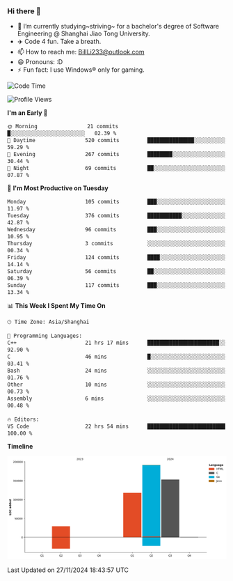 ### Hi there 👋
- 🌱 I’m currently studying~striving~ for a bachelor's degree of Software Engineering @ Shanghai Jiao Tong University.
- ✈️ Code 4 fun. Take a breath.
- 📫 How to reach me: BillLi233@outlook.com
- 😄 Pronouns: :D
- ⚡ Fun fact: I use Windows® only for gaming.

<!--START_SECTION:waka-->
![Code Time](http://img.shields.io/badge/Code%20Time-401%20hrs%208%20mins-blue)

![Profile Views](http://img.shields.io/badge/Profile%20Views-6-blue)

**I'm an Early 🐤** 

```text
🌞 Morning                21 commits          █░░░░░░░░░░░░░░░░░░░░░░░░   02.39 % 
🌆 Daytime                520 commits         ███████████████░░░░░░░░░░   59.29 % 
🌃 Evening                267 commits         ████████░░░░░░░░░░░░░░░░░   30.44 % 
🌙 Night                  69 commits          ██░░░░░░░░░░░░░░░░░░░░░░░   07.87 % 
```
📅 **I'm Most Productive on Tuesday** 

```text
Monday                   105 commits         ███░░░░░░░░░░░░░░░░░░░░░░   11.97 % 
Tuesday                  376 commits         ███████████░░░░░░░░░░░░░░   42.87 % 
Wednesday                96 commits          ███░░░░░░░░░░░░░░░░░░░░░░   10.95 % 
Thursday                 3 commits           ░░░░░░░░░░░░░░░░░░░░░░░░░   00.34 % 
Friday                   124 commits         ████░░░░░░░░░░░░░░░░░░░░░   14.14 % 
Saturday                 56 commits          ██░░░░░░░░░░░░░░░░░░░░░░░   06.39 % 
Sunday                   117 commits         ███░░░░░░░░░░░░░░░░░░░░░░   13.34 % 
```


📊 **This Week I Spent My Time On** 

```text
🕑︎ Time Zone: Asia/Shanghai

💬 Programming Languages: 
C++                      21 hrs 17 mins      ███████████████████████░░   92.90 % 
C                        46 mins             █░░░░░░░░░░░░░░░░░░░░░░░░   03.41 % 
Bash                     24 mins             ░░░░░░░░░░░░░░░░░░░░░░░░░   01.76 % 
Other                    10 mins             ░░░░░░░░░░░░░░░░░░░░░░░░░   00.73 % 
Assembly                 6 mins              ░░░░░░░░░░░░░░░░░░░░░░░░░   00.48 % 

🔥 Editors: 
VS Code                  22 hrs 54 mins      █████████████████████████   100.00 % 
```

**Timeline**

![Lines of Code chart](https://raw.githubusercontent.com/GMH233/GMH233/main/assets/bar_graph.png)


 Last Updated on 27/11/2024 18:43:57 UTC
<!--END_SECTION:waka-->

<!--
**GMH233/GMH233** is a ✨ _special_ ✨ repository because its `README.md` (this file) appears on your GitHub profile.

Here are some ideas to get you started:

- 🔭 I’m currently working on ...
- 🌱 I’m currently learning ...
- 👯 I’m looking to collaborate on ...
- 🤔 I’m looking for help with ...
- 💬 Ask me about ...
- 📫 How to reach me: ...
- 😄 Pronouns: ...
- ⚡ Fun fact: ...
-->
